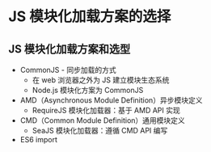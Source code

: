 # JS 模块化加载方案的选择

## JS 模块化加载方案和选型

- CommonJS - 同步加载的方式
  - 在 web 浏览器之外为 JS 建立模块生态系统
  - Node.js 模块化方案为 CommonJS
- AMD（Asynchronous Module Definition）异步模块定义
  - RequireJS 模块化加载器：基于 AMD API 实现
- CMD（Common Module Definition）通用模块定义
  - SeaJS 模块化加载器：遵循 CMD API 编写
- ES6 import